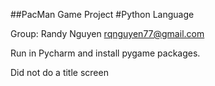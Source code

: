 ##PacMan Game Project
#Python Language

Group: Randy Nguyen
rqnguyen77@gmail.com

Run in Pycharm and install pygame packages.

Did not do a title screen
